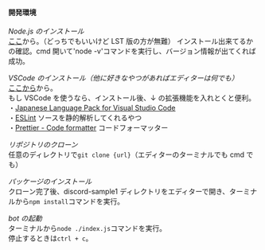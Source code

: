 #### 開発環境

_Node.js のインストール_  
[ここ](https://nodejs.org/ja)から。（どっちでもいいけど LST 版の方が無難）
インストール出来てるかの確認。cmd 開いて'node -v'コマンドを実行し、バージョン情報が出てくれば成功。

_VSCode のインストール（他に好きなやつがあればエディターは何でも）_  
[ここから](https://code.visualstudio.com/)から。  
もし VSCode を使うなら、インストール後、↓ の拡張機能を入れとくと便利。  
・[Japanese Language Pack for Visual Studio Code](https://marketplace.visualstudio.com/items?itemName=MS-CEINTL.vscode-language-pack-ja)  
・[ESLint](https://marketplace.visualstudio.com/items?itemName=dbaeumer.vscode-eslint) ソースを静的解析してくれるやつ  
・[Prettier - Code formatter](https://marketplace.visualstudio.com/items?itemName=esbenp.prettier-vscode) コードフォーマッター

_リポジトリのクローン_  
任意のディレクトリで`git clone {url}`（エディターのターミナルでも cmd でも）

_パッケージのインストール_  
クローン完了後、discord-sample1 ディレクトリをエディターで開き、ターミナルから`npm install`コマンドを実行。

_bot の起動_  
ターミナルから`node ./index.js`コマンドを実行。  
停止するときは`ctrl + c`。
